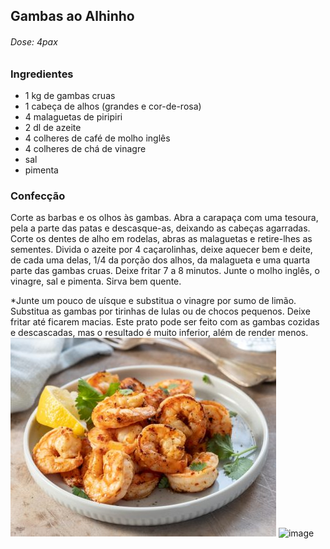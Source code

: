 ## Gambas ao Alhinho
###### Dose: 4pax
### Ingredientes
- 1 kg de gambas cruas
- 1 cabeça de alhos (grandes e cor-de-rosa)
- 4 malaguetas de piripiri
- 2 dl de azeite
- 4 colheres de café de molho inglês
- 4 colheres de chá de vinagre
- sal
- pimenta
### Confecção
Corte as barbas e os olhos às gambas.
Abra a carapaça com uma tesoura, pela a parte das patas e descasque-as, deixando as cabeças agarradas.
Corte os dentes de alho em rodelas, abras as malaguetas e retire-lhes as sementes.
Divida o azeite por 4 caçarolinhas, deixe aquecer bem e deite, de cada uma delas, 1/4 da porção dos alhos, da malagueta e uma quarta parte das gambas cruas.
Deixe fritar 7 a 8 minutos.
Junte o molho inglês, o vinagre, sal e pimenta.
Sirva bem quente.

*Junte um pouco de uísque e substitua o vinagre por sumo de limão.
Substitua as gambas por tirinhas de lulas ou de chocos pequenos.
Deixe fritar até ficarem macias.
Este prato pode ser feito com as gambas cozidas e descascadas, mas o resultado é muito inferior, além de render menos.
![alt text](image-5.png)
![image](https://github.com/pedrofranzina/receitas/assets/167815959/a470f821-7f08-45d7-ae4a-d1347f030863)
